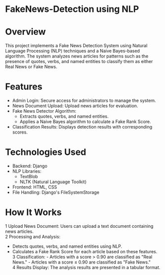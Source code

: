 # FakeNews-Detection using NLP

# Overview
This project implements a Fake News Detection System using Natural Language Processing (NLP) techniques and a Naive Bayes-based algorithm. The system analyzes news articles for patterns such as the presence of quotes, verbs, and named entities to classify them as either Real News or Fake News.

# Features
* Admin Login: Secure access for administrators to manage the system. <br/>
* News Document Upload: Upload news articles for evaluation. <br/>
* Fake News Detector Algorithm: <br/>
    * Extracts quotes, verbs, and named entities.<br/>
    * Applies a Naive Bayes algorithm to calculate a Fake Rank Score.<br/>
* Classification Results: Displays detection results with corresponding scores.<br/>

# Technologies Used
* Backend: Django <br/>
* NLP Libraries:<br/>
   * TextBlob<br/>
   * NLTK (Natural Language Toolkit)<br/>
* Frontend: HTML, CSS<br/>
* File Handling: Django's FileSystemStorage<br/>

# How It Works
1 Upload News Document: Users can upload a text document containing news articles.<br/>
2 Processing and Analysis:
   - Detects quotes, verbs, and named entities using NLP.
   - Calculates a Fake Rank Score for each article based on these features.<br/>
3 Classification:
    - Articles with a score > 0.90 are classified as "Real News."
    - Articles with a score ≤ 0.90 are classified as "Fake News."<br/>
4 Results Display: The analysis results are presented in a tabular format.
